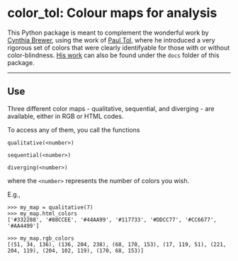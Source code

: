 
# color_tol: Colour maps for analysis

This Python package is meant to complement the wonderful work by [Cynthia Brewer](http://colorbrewer2.org/), using the work of [Paul Tol](https://personal.sron.nl/~pault/), where he introduced a very rigorous set of colors that were clearly identifyable for those with or without color-blindness. [His work](https://personal.sron.nl/~pault/colourschemes.pdf) can also be found under the `docs` folder of this package.

-----

## Use

Three different color maps - qualitative, sequential, and diverging - are available, either in RGB or HTML codes.

To access any of them, you call the functions

`qualitative(<number>)`

`sequential(<number>)`

`diverging(<number>)`

where the `<number>` represents the number of colors you wish.

E.g.,

    >>> my_map = qualitative(7)
    >>> my_map.html_colors
    ['#332288', '#88CCEE', '#44AA99', '#117733', '#DDCC77', '#CC6677', '#AA4499']
    
    >>> my_map.rgb_colors
    [(51, 34, 136), (136, 204, 238), (68, 170, 153), (17, 119, 51), (221, 204, 119), (204, 102, 119), (170, 68, 153)]



